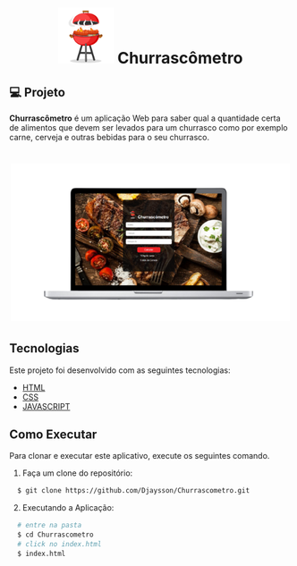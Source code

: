 <h1  align="center">
    <img alt="#Delicinha" title="Churrascômetro" src="./img/logo.png" width="100px" />
    Churrascômetro
</h1>

## 💻 Projeto

**Churrascômetro** é um aplicação Web para saber qual a quantidade certa de alimentos que devem ser levados para um churrasco como por exemplo carne, cerveja e outras bebidas para o seu churrasco.


<h1 align="center">
    <img alt="Booster" title="Booster" src="./img/projeto.png" width="500px" />
</h1>

## Tecnologias

Este projeto foi desenvolvido com as seguintes tecnologias:

-   [HTML][HTML]
-   [CSS][CSS]
-   [JAVASCRIPT][JAVASCRIPT]


## Como Executar

Para clonar e executar este aplicativo,
execute os seguintes comando.

1. Faça um clone do repositório:

```sh
  $ git clone https://github.com/Djaysson/Churrascometro.git
```

2. Executando a Aplicação:

```sh
  # entre na pasta
  $ cd Churrascometro
  # click no index.html
  $ index.html
  
```



[HTML]: https://developer.mozilla.org/pt-BR/docs/Web/HTML
[CSS]: https://developer.mozilla.org/pt-BR/docs/Web/CSS
[JAVASCRIPT]: https://developer.mozilla.org/pt-BR/docs/Web/JavaScript

